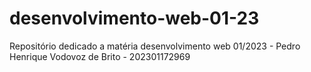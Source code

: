 # desenvolvimento-web-01-23
Repositório dedicado a matéria desenvolvimento web 01/2023 - Pedro Henrique Vodovoz de Brito - 202301172969
